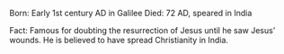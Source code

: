 Born: Early 1st century AD in Galilee
Died: 72 AD, speared in India

Fact: Famous for doubting the resurrection of Jesus until he saw Jesus’ wounds. He is believed to have spread Christianity in India.